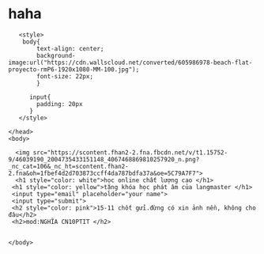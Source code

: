 # haha
<!doctype html>
<html>
    <head>
        <meta charset="utf-8">
        <meta name="description" content="thu thập email">
        <meta name="viewport" content="width=device-width, initial-scale=1">
        <title>email</title>
        
       <style>
       	body{
       		text-align: center;
       		background-image:url("https://cdn.wallscloud.net/converted/605986978-beach-flat-proyecto-rmP6-1920x1080-MM-100.jpg");
       		font-size: 22px; 
       	    }
         
          input{
          	padding: 20px
          }
       </style>
       
    </head>
    <body>

      <img src="https://scontent.fhan2-2.fna.fbcdn.net/v/t1.15752-9/46039190_2004735433151148_4067468869810257920_n.png?_nc_cat=106&_nc_ht=scontent.fhan2-2.fna&oh=1fbef4d2d703873ccff4da787bdfa37a&oe=5C79A7F7"> 
      <h1 style="color: white">học online chất lượng cao </h1>
     <h1 style="color: yellow">tặng khóa học phát âm của langmaster </h1> 
     <input type="email" placeholder="your name">
     <input type="submit">
     <h2 style="color: pink">15-11 chốt gửi.đừng có xin ảnh nền, không cho đâu</h2>  
     <h2>mod:NGHĨA CN10PTIT </h2>


    </body>
</html>
